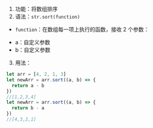 1. 功能：将数组排序
2. 语法：`str.sort(function)`

- `function`：在数组每一项上执行的函数，接收 2 个参数：

* a：自定义参数
* b：自定义参数

3. 用法：

```js
let arr = [4, 2, 1, 3]
let newArr = arr.sort((a, b) => {
  return a - b
})
//[1,2,3,4]
let newArr = arr.sort((a, b) => {
  return b - a
})
//[4,3,2,1]
```

